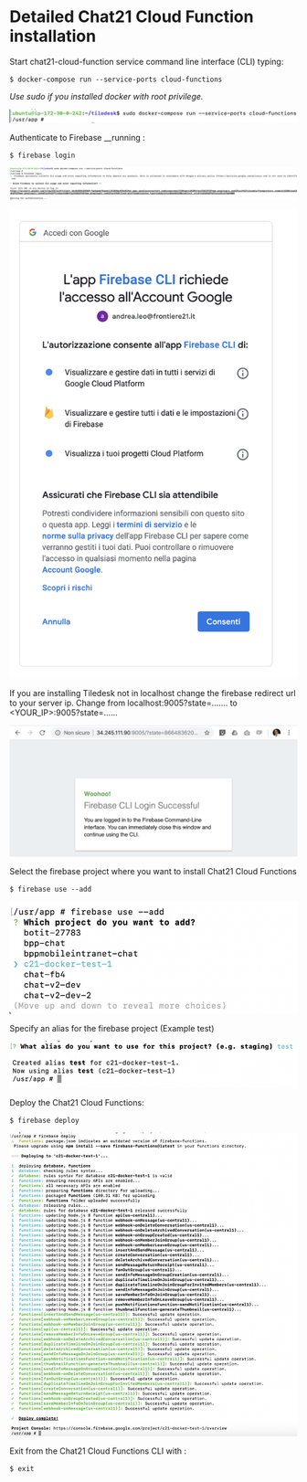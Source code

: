 # Detailed Chat21 Cloud Function installation

Start chat21-cloud-function service command line interface \(CLI\) typing:

```text
$ docker-compose run --service-ports cloud-functions
```

_Use sudo if you installed docker with root privilege._

![](../../.gitbook/assets/image%20%289%29.png)

Authenticate to Firebase __running :

```text
$ firebase login
```

![](../../.gitbook/assets/image%20%2830%29.png)

![](../../.gitbook/assets/image%20%2818%29.png)

If you are installing Tiledesk not in localhost change the firebase redirect url to your server ip. Change from localhost:9005?state=....... to &lt;YOUR\_IP&gt;:9005?state=...... 

![](../../.gitbook/assets/image%20%2820%29.png)



Select the firebase project where you want to install Chat21 Cloud Functions

```text
$ firebase use --add
```

![](../../.gitbook/assets/image%20%282%29.png)

Specify an alias for the firebase project \(Example test\)

![](../../.gitbook/assets/image%20%2810%29.png)

Deploy the Chat21 Cloud Functions:

```text
$ firebase deploy
```

![](../../.gitbook/assets/image%20%2815%29.png)

Exit from the Chat21 Cloud Functions CLI with :

```text
$ exit
```

